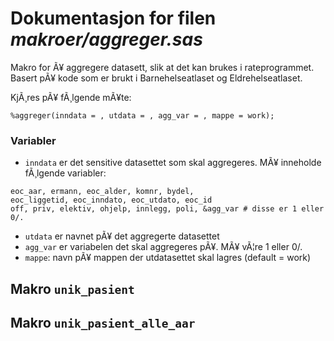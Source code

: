 
# Dokumentasjon for filen *makroer/aggreger.sas*

Makro for Ã¥ aggregere datasett, slik at det kan brukes i rateprogrammet.
Basert pÃ¥ kode som er brukt i Barnehelseatlaset og Eldrehelseatlaset.

KjÃ¸res pÃ¥ fÃ¸lgende mÃ¥te:
```
%aggreger(inndata = , utdata = , agg_var = , mappe = work);
```

### Variabler
- `inndata` er det sensitive datasettet som skal aggregeres. MÃ¥ inneholde fÃ¸lgende variabler:

```
eoc_aar, ermann, eoc_alder, komnr, bydel, 
eoc_liggetid, eoc_inndato, eoc_utdato, eoc_id
off, priv, elektiv, ohjelp, innlegg, poli, &agg_var # disse er 1 eller 0/.
```

- `utdata` er navnet pÃ¥ det aggregerte datasettet
- `agg_var` er variabelen det skal aggregeres pÃ¥. MÃ¥ vÃ¦re 1 eller 0/.
- `mappe`: navn pÃ¥ mappen der utdatasettet skal lagres (default = work)


## Makro `unik_pasient`


## Makro `unik_pasient_alle_aar`

